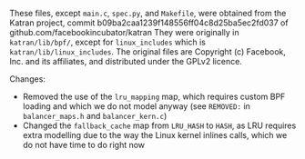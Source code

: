 These files, except `main.c`, `spec.py`, and `Makefile`, were obtained from the Katran project, commit b09ba2caa1239f148556ff04c8d25ba5ec2fd037 of github.com/facebookincubator/katran
They were originally in `katran/lib/bpf/`, except for `linux_includes` which is `katran/lib/linux_includes`.
The original files are Copyright (c) Facebook, Inc. and its affiliates, and distributed under the GPLv2 licence.

Changes:
- Removed the use of the `lru_mapping` map, which requires custom BPF loading and which we do not model anyway (see `REMOVED:` in `balancer_maps.h` and `balancer_kern.c`)
- Changed the `fallback_cache` map from `LRU_HASH` to `HASH`, as LRU requires extra modelling due to the way the Linux kernel inlines calls, which we do not have time to do right now
